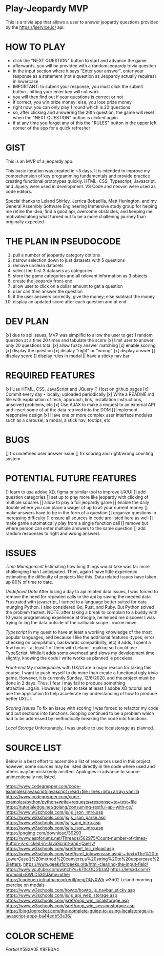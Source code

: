 # Play-Jeopardy MVP

This is a trivia app that allows a user to answer jeopardy questions provided by the https://jservice.io/ api.

# HOW TO PLAY

* click the "NEXT QUESTION" button to start and advance the game
* afterwards, you will be provided with a random jeopardy trivia question
* in the input section where it says "Enter your answer", enter your response as a statement (not a question as Jeopardy actually requires) in lowercase
* IMPORTANT: to submit your response, you must click the submit button...hitting your enter key will not work
* you will then find out if your questions is correct or not
* if correct, you win prize money; else, you lose prize money
* right now, you can only play 1 round which is 20 questions
* so, after clicking and answering the 20th question, the game will reset when the "NEXT QUESTION" button is clicked again
* if at any time you forget any of this the "RULES" button in the upper left corner of the app for a quick refresher

# GIST

This is an MVP of a jeopardy app.

This basic iteration was created in ~5 days. It is intended to improve my comprehension of key programming fundamentals and provide practice creating functional prototypes quickly. HTML, CSS, Typescript, Javascript, and Jquery were used in development. VS Code and neovim were used as code editors.

Special thanks to Leland Shirley, Jerrica Bobadilla, Matt Hunington, and my General Assembly Software Engineering Immersive study group for helping me refine the idea, find a good api, overcome obstacles, and keeping me motivated along what turned out to be a more challening journey than originally expected.

# THE PLAN IN PSEUDOCODE

1. pull a number of jeopardy category options
2. narrow selection down to just datasets with 5 questions
3. remove unclean datasets
4. select the first 3 datasets as categories
5. store the game categories and all relevant information as 3 objects
6. create the jeopardy front-end
7. allow user to click on a dollar amount to get a question
8. user can then answer the question
9. if the user answers correctly, give the money; else subtract the money
10. display an updated score after each question and at end

# DEV PLAN

[x] due to api issues, MVP was simplifid to allow the user to get 1 random question at a time 20 times and tabulate the score
[x] limit user to answer only 20 questions total
[x] allow fuzzy answer matching
[x] enable scoring
[x] display the question
[x] display "right" or "wrong"
[x] display answer
[] display score
[] display rules in modal || have a sticky nav bar

# REQUIRED FEATURES

[x] Use HTML, CSS, JavaScript and JQuery
[] Host on github pages
[x] Commit every day - locally; uploaded periodically
[x] Write a README.md file with explanation of tech, approach, link, installation instructions, unsolved problems, etc
[x] Use AJAX to make a request to an external API and insert some of of the data retrived into the DOM
[] Implement responsive design
[x] Have one or more complex user interface modules such as a carousel, a modal, a stick nav, tootips, etc

# BUGS

[] fix undefined user answer issue
[] fix scoring and right/wrong counting system

# POTENTIAL FUTURE FEATURES

[] learn to use adobe XD, figma or similar tool to improve UX/UI
[] add question categories
[] set up to play more like jeopardy with clicking of multiple squares
[] allow to play a full jeopardy game
[] enable the daily double where you can place a wager of up to all your current money
[] make answers have to be in the form of a question
[] organize questions in increasing difficulty
[] ensure all sources in code are listed here as well
[] make game automatically play from a single function call
[] remove but where person can enter multiple answers to the same question
[] add random responses to right and wrong answers

# ISSUES

_Time Management_
Estimating how long things would take was far more challenging than I anticipated.
Then, again I have little experience estimating the difficulty of projects like this. Data related issues have taken up 80% of time to date.

_Undefined Data_
After losing a day to api related data issues, I was forced to remove the need for repeated calls to the api by saving the needed data.
Frustrated with javascript, I turned to a language better suited for data munging Python. I also considered Go, Rust, and Ruby. But Python solved the problem fastest. NOTE: after taking a break to complain to a buddy with 10 years programming experience at Google, he helped me discover I was trying to log the data outside of the callback scope...rookie move.

_Typescript_
In my quest to have at least a working knowledge of the most popular languages, and because I like the additional features (types, error checking on compilation, backwards compatibility, etc) it adds, I spent a few hours - at least 1 of them with Leland - making so I could use TypeScript. While it adds some overhead and slows my development time slightly, knowing the code I write works as planned is priceless.

_Front-end_
My inadequacies with UX/UI are a major reason for taking this course. I want to push myself to do more than create a functional ugly trivia game. However, it is currently Sunday, 12/6/2020, and the project must be done in 2 days. Thus, I fear I may fail to produce something attractive...again. However, I plan to take at least 1 adobe XD tutorial and use the application to help accelerate my understanding of how to produce better UX/UI.

_Scoring Issues_
To fix an issue with scoring I was forced to refactor my code and put sections into functions. Scoping continued to be a problem which had to be addressed by methodically breaking the code into functions.

_Local Storage_
Unfortunately, I was unable to use localstorage as planned.

# SOURCE LIST

Below is a best effort to assemble a list of resources used in this project; however, some sources may be listed directly in the code where used and others may be mistakenly omitted. Apologies in advance to source unintentionally not listed.

https://www.codegrepper.com/code-examples/javascript/javascript+read+file+lines+into+array+vanilla
https://www.codegrepper.com/code-examples/python/python+write+requests+response+to+text+file
https://tutorialedge.net/golang/consuming-restful-api-with-go/
https://www.w3schools.com/js/js_json_intro.asp
https://www.w3schools.com/js/js_json_parse.asp
https://www.w3schools.com/js/js_api_intro.asp
https://www.w3schools.com/js/js_json_intro.asp
https://pngimg.com/download/39293
https://www.aspforums.net/Threads/562975/Count-number-of-times-Button-is-clicked-in-JavaScript-and-jQuery/
https://www.w3schools.com/jsref/met_loc_reload.asp
https://www.w3schools.com/jsref/jsref_tolowercase.asp#:~:text=The%20toLowerCase()%20method%20converts,a%20string%20to%20uppercase%20letters.
https://www.geeksforgeeks.org/html-clearing-the-input-field/
https://www.youtube.com/watch?v=k7XcOQGbzaQ
https://letsxd.com/?promoid=8WLD53GJ&mv=other
https://codepen.io/nathancockerill/pen/OQyXWb
w3d02 Leland morning exercise on modals
https://www.w3schools.com/howto/howto_js_navbar_sticky.asp
https://www.w3schools.com/js/js_api_web_storage.asp
https://www.w3schools.com/jsref/prop_win_localstorage.asp
https://www.w3schools.com/jsref/prop_win_sessionstorage.asp
https://blog.logrocket.com/the-complete-guide-to-using-localstorage-in-javascript-apps-ba44edb53a36/

# COLOR SCHEME

_Partial_
#592A0E
#BFB3A4